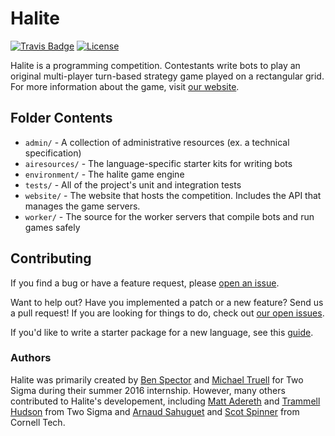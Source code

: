 # Halite

[![Travis Badge](https://travis-ci.org/HaliteChallenge/Halite.svg?branch=master)](https://travis-ci.org/HaliteChallenge/Halite)
[![License](https://img.shields.io/badge/license-MIT-blue.svg)](https://raw.githubusercontent.com/HaliteChallenge/Halite/master/LICENSE)

Halite is a programming competition. Contestants write bots to play an original multi-player turn-based strategy game played on a rectangular grid. For more information about the game, visit [our website](http://halite.io).

## Folder Contents

- `admin/` - A collection of administrative resources (ex. a technical specification)
- `airesources/` - The language-specific starter kits for writing bots
- `environment/` - The halite game engine 
- `tests/` - All of the project's unit and integration tests
- `website/` - The website that hosts the competition. Includes the API that manages the game servers.
- `worker/` - The source for the worker servers that compile bots and run games safely

## Contributing

If you find a bug or have a feature request, please [open an issue](https://github.com/HaliteChallenge/Halite/issues/new).

Want to help out? Have you implemented a patch or a new feature? Send us a pull request! If you are looking for things to do, check out [our open issues](https://github.com/HaliteChallenge/Halite/issues).

If you'd like to write a starter package for a new language, see this [guide](https://halite.io/advanced_writing_sp.php).

### Authors

Halite was primarily created by [Ben Spector](https://github.com/Sydriax) and [Michael Truell](https://github.com/truell20) for Two Sigma during their summer 2016 internship. However, many others contributed to Halite's developement, including [Matt Adereth](https://github.com/adereth) and [Trammell Hudson](https://github.com/osresearch) from Two Sigma and [Arnaud Sahuguet](https://github.com/sahuguet) and [Scot Spinner](https://github.com/awesomescot) from Cornell Tech.
